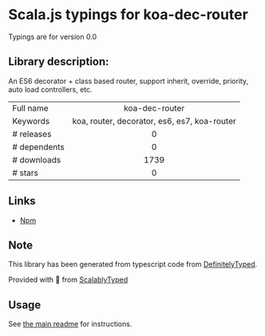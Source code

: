 
# Scala.js typings for koa-dec-router

Typings are for version 0.0

## Library description:
An ES6 decorator + class based router, support inherit, override, priority, auto load controllers, etc.

|                    |                 |
| ------------------ | :-------------: |
| Full name          | koa-dec-router |
| Keywords           | koa, router, decorator, es6, es7, koa-router |
| # releases         | 0 |
| # dependents       | 0 |
| # downloads        | 1739 |
| # stars            | 0 |

## Links
- [Npm](https://www.npmjs.com/package/koa-dec-router)
    


## Note
This library has been generated from typescript code from [DefinitelyTyped](https://definitelytyped.org).

Provided with :purple_heart: from [ScalablyTyped](https://github.com/oyvindberg/ScalablyTyped)

## Usage
See [the main readme](../../readme.md) for instructions.


